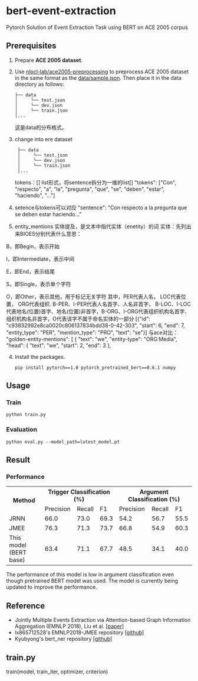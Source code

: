 # bert-event-extraction
Pytorch Solution of Event Extraction Task using BERT on ACE 2005 corpus

## Prerequisites

1. Prepare **ACE 2005 dataset**. 

2. Use [nlpcl-lab/ace2005-preprocessing](https://github.com/nlpcl-lab/ace2005-preprocessing) to preprocess ACE 2005 dataset in the same format as the [data/sample.json](https://github.com/nlpcl-lab/bert-event-extraction/blob/master/data/sample.json). Then place it in the data directory as follows:
    ```
    ├── data
    │     └── test.json
    │     └── dev.json
    │     └── train.json
    │...
    ```
   这是data的分布格式。
3. change into ere dataset
   ```
    ├── data
    │     └── test.json
    │     └── dev.json
    │     └── train.json
    │...
   ```
   tokens：[] list形式，将sentence拆分为一维的list[]
"tokens": ["Con", "respecto", "a", "la", "pregunta", "que", "se", "deben", "estar", "haciendo", "..."]
   
4. setence与tokens可以对应
   "sentence": "Con respecto a la pregunta que se deben estar haciendo..."
   
5. entity_mentions 实体提及，是文本中指代实体（enetity）的词
实体：先列出来BIOES分别代表什么意思：

B，即Begin，表示开始

I，即Intermediate，表示中间

E，即End，表示结尾

S，即Single，表示单个字符

O，即Other，表示其他，用于标记无关字符
其中，PER代表人名， LOC代表位置， ORG代表组织. B-PER、I-PER代表人名首字、人名非首字，
B-LOC、I-LOC代表地名(位置)首字、地名(位置)非首字，B-ORG、I-ORG代表组织机构名首字、组织机构名非首字，O代表该字不属于命名实体的一部分
[{"id": "c93832992e8ca0020c806137834bdd38-0-42-303", "start": 6, 
"end": 7, "entity_type": "PER", "mention_type": "PRO", "text": "se"}]
与ace对比：
"golden-entity-mentions": [
      {
        "text": "we",
        "entity-type": "ORG:Media",
        "head": {
          "text": "we",
          "start": 2,
          "end": 3
        },







4. Install the packages.
   ```
   pip install pytorch==1.0 pytorch_pretrained_bert==0.6.1 numpy
   ```

## Usage

### Train
```
python train.py
```

### Evaluation
```
python eval.py --model_path=latest_model.pt
```

## Result	

### Performance	

<table>	
  <tr>	
    <th rowspan="2">Method</th>	
    <th colspan="3">Trigger Classification (%)</th>	
    <th colspan="3">Argument Classification (%)</th>	
  </tr>	
  <tr>	
    <td>Precision</td>	
    <td>Recall</td>	
    <td>F1</td>	
    <td>Precision</td>	
    <td>Recall</td>	
    <td>F1</td>	
  </tr>	
  <tr>	
    <td>JRNN</td>	
    <td>66.0</td>	
    <td>73.0</td>	
    <td>69.3</td>	
    <td>54.2</td>	
    <td>56.7</td>	
    <td>55.5</td>	
  </tr>	
  <tr>	
    <td>JMEE</td>	
    <td>76.3</td>	
    <td>71.3</td>	
    <td>73.7</td>	
    <td>66.8</td>	
    <td>54.9</td>	
    <td>60.3</td>	
  </tr>	
  <tr>	
    <td>This model (BERT base)</td>	
    <td>63.4</td>	
    <td>71.1</td>	
    <td>67.7</td>	
    <td>48.5</td>	
    <td>34.1</td>	
    <td>40.0</td>	
  </tr>	
</table>	

The performance of this model is low in argument classification even though pretrained BERT model was used. The model is currently being updated to improve the performance.

## Reference
* Jointly Multiple Events Extraction via Attention-based Graph Information Aggregation (EMNLP 2018), Liu et al. [[paper]](https://arxiv.org/abs/1809.09078)
* lx865712528's EMNLP2018-JMEE repository [[github]](https://github.com/lx865712528/EMNLP2018-JMEE)
* Kyubyong's bert_ner repository [[github]](https://github.com/Kyubyong/bert_ner)

## train.py
train(model, train_iter, optimizer, criterion)